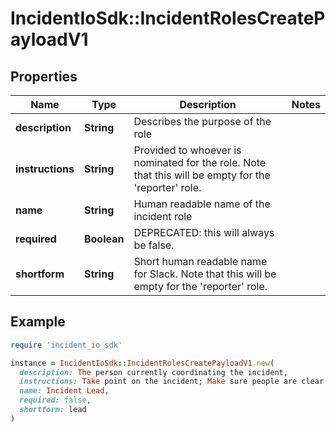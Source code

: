 # IncidentIoSdk::IncidentRolesCreatePayloadV1

## Properties

| Name | Type | Description | Notes |
| ---- | ---- | ----------- | ----- |
| **description** | **String** | Describes the purpose of the role |  |
| **instructions** | **String** | Provided to whoever is nominated for the role. Note that this will be empty for the &#39;reporter&#39; role. |  |
| **name** | **String** | Human readable name of the incident role |  |
| **required** | **Boolean** | DEPRECATED: this will always be false. |  |
| **shortform** | **String** | Short human readable name for Slack. Note that this will be empty for the &#39;reporter&#39; role. |  |

## Example

```ruby
require 'incident_io_sdk'

instance = IncidentIoSdk::IncidentRolesCreatePayloadV1.new(
  description: The person currently coordinating the incident,
  instructions: Take point on the incident; Make sure people are clear on responsibilities,
  name: Incident Lead,
  required: false,
  shortform: lead
)
```

